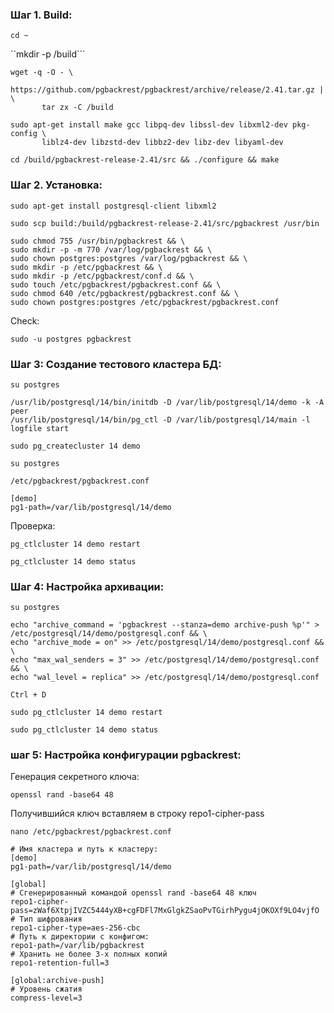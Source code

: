 ### Шаг 1. Build:

``cd ~``

``mkdir -p /build```

```
wget -q -O - \
       https://github.com/pgbackrest/pgbackrest/archive/release/2.41.tar.gz | \
       tar zx -C /build
```

```
sudo apt-get install make gcc libpq-dev libssl-dev libxml2-dev pkg-config \
       liblz4-dev libzstd-dev libbz2-dev libz-dev libyaml-dev
```

``cd /build/pgbackrest-release-2.41/src && ./configure && make``

### Шаг 2. Установка:

``sudo apt-get install postgresql-client libxml2``

``sudo scp build:/build/pgbackrest-release-2.41/src/pgbackrest /usr/bin``

```
sudo chmod 755 /usr/bin/pgbackrest && \
sudo mkdir -p -m 770 /var/log/pgbackrest && \
sudo chown postgres:postgres /var/log/pgbackrest && \
sudo mkdir -p /etc/pgbackrest && \
sudo mkdir -p /etc/pgbackrest/conf.d && \
sudo touch /etc/pgbackrest/pgbackrest.conf && \
sudo chmod 640 /etc/pgbackrest/pgbackrest.conf && \
sudo chown postgres:postgres /etc/pgbackrest/pgbackrest.conf
```

Check:

``sudo -u postgres pgbackrest``

### Шаг 3: Создание тестового кластера БД:

``su postgres``

```
/usr/lib/postgresql/14/bin/initdb -D /var/lib/postgresql/14/demo -k -A peer
/usr/lib/postgresql/14/bin/pg_ctl -D /var/lib/postgresql/14/main -l logfile start
```

``sudo pg_createcluster 14 demo``

``su postgres``

``/etc/pgbackrest/pgbackrest.conf``

```
[demo]
pg1-path=/var/lib/postgresql/14/demo
```

Проверка:

``pg_ctlcluster 14 demo restart``

``pg_ctlcluster 14 demo status``

### Шаг 4: Настройка архивации:

``su postgres``

```
echo "archive_command = 'pgbackrest --stanza=demo archive-push %p'" > /etc/postgresql/14/demo/postgresql.conf && \
echo "archive_mode = on" >> /etc/postgresql/14/demo/postgresql.conf && \
echo "max_wal_senders = 3" >> /etc/postgresql/14/demo/postgresql.conf && \
echo "wal_level = replica" >> /etc/postgresql/14/demo/postgresql.conf
```

``Ctrl + D``

``sudo pg_ctlcluster 14 demo restart``

``sudo pg_ctlcluster 14 demo status``

### шаг 5: Настройка конфигурации pgbackrest:

Генерация секретного ключа:

``openssl rand -base64 48``

Получившийся ключ вставляем в строку repo1-cipher-pass

``nano /etc/pgbackrest/pgbackrest.conf``

```
# Имя кластера и путь к кластеру:
[demo]
pg1-path=/var/lib/postgresql/14/demo

[global]
# Сгенерированный командой openssl rand -base64 48 ключ
repo1-cipher-pass=zWaf6XtpjIVZC5444yXB+cgFDFl7MxGlgkZSaoPvTGirhPygu4jOKOXf9LO4vjfO
# Тип шифрования
repo1-cipher-type=aes-256-cbc
# Путь к директории с конфигом:
repo1-path=/var/lib/pgbackrest
# Хранить не более 3-х полных копий
repo1-retention-full=3

[global:archive-push]
# Уровень сжатия
compress-level=3
```
